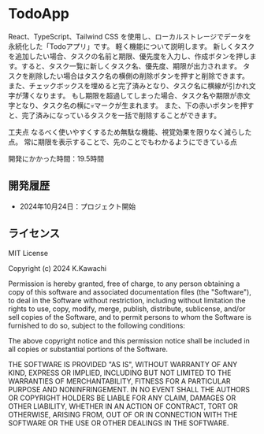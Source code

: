 # TodoApp

React、TypeScript、Tailwind CSS を使用し、ローカルストレージでデータを永続化した「Todoアプリ」です。
軽く機能について説明します。
新しくタスクを追加したい場合、タスクの名前と期限、優先度を入力し、作成ボタンを押します。すると、タスク一覧に新しくタスク名、優先度、期限が出力されます。
タスクを削除したい場合はタスク名の横側の削除ボタンを押すと削除できます。
また、チェックボックスを埋めると完了済みとなり、タスク名に横線が引かれ文字が薄くなります。
もし期限を超過してしまった場合、タスク名や期限が赤文字となり、タスク名の横に💀マークが生まれます。
また、下の赤いボタンを押すと、完了済みになっているタスクを一括で削除することができます。

工夫点
なるべく使いやすくするため無駄な機能、視覚効果を限りなく減らした点。
常に期限を表示することで、先のことでもわかるようにできている点

開発にかかった時間：19.5時間
## 開発履歴

- 2024年10月24日：プロジェクト開始

## ライセンス

MIT License

Copyright (c) 2024 K.Kawachi

Permission is hereby granted, free of charge, to any person obtaining a copy
of this software and associated documentation files (the "Software"), to deal
in the Software without restriction, including without limitation the rights
to use, copy, modify, merge, publish, distribute, sublicense, and/or sell
copies of the Software, and to permit persons to whom the Software is
furnished to do so, subject to the following conditions:

The above copyright notice and this permission notice shall be included in all
copies or substantial portions of the Software.

THE SOFTWARE IS PROVIDED "AS IS", WITHOUT WARRANTY OF ANY KIND, EXPRESS OR
IMPLIED, INCLUDING BUT NOT LIMITED TO THE WARRANTIES OF MERCHANTABILITY,
FITNESS FOR A PARTICULAR PURPOSE AND NONINFRINGEMENT. IN NO EVENT SHALL THE
AUTHORS OR COPYRIGHT HOLDERS BE LIABLE FOR ANY CLAIM, DAMAGES OR OTHER
LIABILITY, WHETHER IN AN ACTION OF CONTRACT, TORT OR OTHERWISE, ARISING FROM,
OUT OF OR IN CONNECTION WITH THE SOFTWARE OR THE USE OR OTHER DEALINGS IN THE
SOFTWARE.